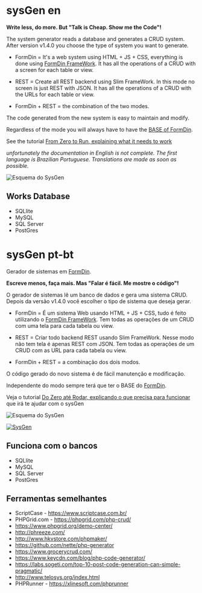 # sysGen en

**Write less, do more. But "Talk is Cheap. Show me the Code"!** 

The system generator reads a database and generates a CRUD system. After version v1.4.0 you choose the type of system you want to generate.

* FormDin = It's a web system using HTML + JS + CSS, everything is done using [FormDin FrameWork](https://github.com/bjverde/formDin). It has all the operations of a CRUD with a screen for each table or view.

* REST = Create all REST backend using Slim FrameWork. In this mode no screen is just REST with JSON. It has all the operations of a CRUD with the URLs for each table or view.

* FormDin + REST = the combination of the two modes.

The code generated from the new system is easy to maintain and modify.

Regardless of the mode you will always have to have the [BASE of FormDin](https://github.com/bjverde/formDin).

See the tutorial [From Zero to Run, explaining what it needs to work](https://translate.googleusercontent.com/translate_c?depth=1&hl=pt-BR&rurl=translate.google.com.br&sl=pt-BR&sp=nmt4&tl=en&u=https://github.com/bjverde/sysgen/wiki/Do-Zero-at%25C3%25A9-Rodar&xid=17259,15700022,15700186,15700190,15700253,15700256,15700259&usg=ALkJrhji6I_1MZNkeaCFikC4QZpRwb0Cww)

*unfortunately the documentation in English is not complete. The first language is Brazilian Portuguese. Translations are made as soon as possible.*

![Esquema do SysGen](https://raw.githubusercontent.com/bjverde/sysgen/master/images/2-code-gen-database-first.png)

## Works Database
* SQLlite
* MySQL
* SQL Server
* PostGres

# sysGen pt-bt

Gerador de sistemas em [FormDin](https://github.com/bjverde/formDin).

**Escreve menos, faça mais. Mas "Falar é fácil. Me mostre o código"!** 

O gerador de sistemas lê um banco de dados e gera uma sistema CRUD. Depois da versão v1.4.0 você escolher o tipo de sistema que deseja gerar.

* FormDin =  É um sistema Web usando HTML + JS + CSS, tudo é feito utilizando o  [FormDin FrameWork](https://github.com/bjverde/formDin). Tem todas as operações de um CRUD com uma tela para cada tabela ou view.

* REST = Criar todo backend REST usando Slim FrameWork. Nesse modo não tem tela é apenas REST com JSON. Tem todas as operações de um CRUD com as URL para cada tabela ou view.

* FormDin + REST = a combinação dos dois modos.

O código gerado do novo sistema é de fácil manutenção e modificação.

Independente do modo sempre terá que ter o BASE do [FormDin](https://github.com/bjverde/formDin).

Veja o tutorial [Do Zero até Rodar, explicando o que precisa para funcionar](https://github.com/bjverde/sysgen/wiki/Do-Zero-at%C3%A9-Rodar) que irá te ajudar com o sysGen

![Esquema do SysGen](https://raw.githubusercontent.com/bjverde/sysgen/master/images/2-code-gen-database-first.png)


[![SysGen](http://img.youtube.com/vi/GdPEt5H6l_Q/0.jpg)](http://www.youtube.com/watch?v=GdPEt5H6l_Q "SysGen vídeo no Youtube")

## Funciona com o bancos
* SQLlite
* MySQL
* SQL Server
* PostGres

## Ferramentas semelhantes
* ScriptCase - https://www.scriptcase.com.br/
* PHPGrid.com - https://phpgrid.com/php-crud/
* https://www.phpgrid.org/demo-center/
* http://phreeze.com/
* http://www.hkvstore.com/phpmaker/
* https://github.com/nette/php-generator
* https://www.grocerycrud.com/
* https://www.keycdn.com/blog/php-code-generator/
* https://labs.sogeti.com/top-10-post-code-generation-can-simple-pragmatic/
* http://www.telosys.org/index.html
* PHPRunner - https://xlinesoft.com/phprunner
